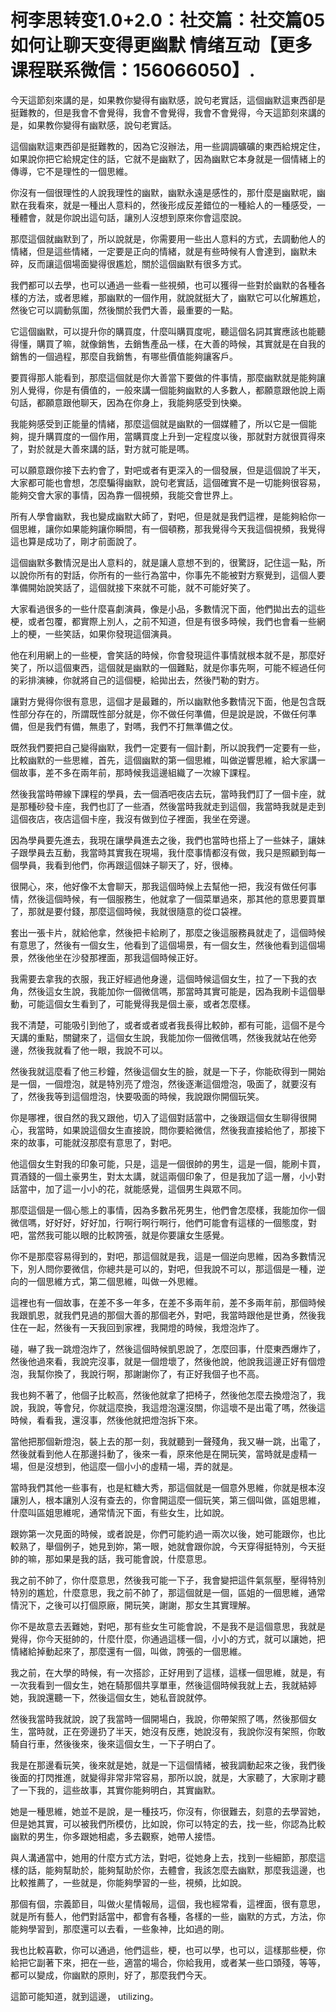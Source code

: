 # 柯李思转变1.0+2.0：社交篇：社交篇05   如何让聊天变得更幽默   情绪互动【更多课程联系微信：156066050】.

今天這節刻來講的是，如果教你變得有幽默感，說句老實話，這個幽默這東西卻是挺難教的，但是我會不會覺得，我會不會覺得，我會不會覺得，今天這節刻來講的是，如果教你變得有幽默感，說句老實話。

這個幽默這東西卻是挺難教的，因為它沒辦法，用一些調調礦礦的東西給規定住，如果說你把它給規定住的話，它就不是幽默了，因為幽默它本身就是一個情緒上的傳導，它不是理性的一個思維。

你沒有一個很理性的人說我理性的幽默，幽默永遠是感性的，那什麼是幽默呢，幽默在我看來，就是一種出人意料的，然後形成反差錯位的一種給人的一種感受，一種體會，就是你說出這句話，讓別人沒想到原來你會這麼說。

那麼這個就幽默到了，所以說就是，你需要用一些出人意料的方式，去調動他人的情緒，但是這些情緒，一定要是正向的情緒，就是有些時候有人會達到，幽默未碎，反而讓這個場面變得很尷尬，關於這個幽默有很多方式。

我們都可以去學，也可以通過一些看一些視頻，也可以獲得一些對於幽默的各種各樣的方法，或者思維，那幽默的一個作用，就說就挺大了，幽默它可以化解尷尬，然後它可以調動氛圍，然後關於我們大善，最重要的一點。

它這個幽默，可以提升你的購買度，什麼叫購買度呢，聽這個名詞其實應該也能聽得懂，購買了嘛，就像銷售，去銷售產品一樣，在大善的時候，其實就是在自我的銷售的一個過程，那麼自我銷售，有哪些價值能夠讓客戶。

要買得那人能看到，那麼這個就是你大善當下要做的件事情，那麼幽默就是能夠讓別人覺得，你是有價值的，一般來講一個能夠幽默的人多數人，都願意跟他說上兩句話，都願意跟他聊天，因為在你身上，我能夠感受到快樂。

我能夠感受到正能量的情緒，那麼這個就是幽默的一個媒體了，所以它是一個能夠，提升購買度的一個作用，當購買度上升到一定程度以後，那就對方就很買得來了，對於就是大善來講的話，對方就可能是嗎。

可以願意跟你接下去約會了，對吧或者有更深入的一個發展，但是這個說了半天，大家都可能也會想，怎麼騙得幽默，說句老實話，這個確實不是一切能夠很容易，能夠交會大家的事情，因為靠一個視頻，我能交會世界上。

所有人學會幽默，我也變成幽默大師了，對吧，但是就是我們這裡，是能夠給你一個思維，讓你如果能夠讓你瞬間，有一個頓務，那我覺得今天我這個視頻，我覺得這也算是成功了，剛才前面說了。

這個幽默多數情況是出人意料的，就是讓人意想不到的，很驚訝，記住這一點，所以說你所有的對話，你所有的一些行為當中，你事先不能被對方察覺到，這個人要準備開始說笑話了，這個就接下來就不可能，就不可能好笑了。

大家看過很多的一些什麼喜劇演員，像是小品，多數情況下面，他們拋出去的這些梗，或者包覆，都實際上別人，之前不知道，但是有很多時候，我們也會看一些網上的梗，一些笑話，如果你發現這個演員。

他在利用網上的一些梗，會笑話的時候，你會發現這件事情就根本就不是，那麼好笑了，所以這個東西，這個就是幽默的一個難點，就是你事先啊，可能不經過任何的彩排演練，你就將自己的這個梗，給拋出去，然後鬥勒的對方。

讓對方覺得你很有意思，這個才是最難的，所以幽默他多數情況下面，他是包含既性部分存在的，所謂既性部分就是，你不做任何準備，但是說是說，不做任何準備，但是我們有備，無患了，對嗎，我們不打無準備之仗。

既然我們要把自己變得幽默，我們一定要有一個計劃，所以說我們一定要有一些，比較幽默的一些思維，首先，這個幽默的第一個思維，叫做逆響思維，給大家講一個故事，差不多在兩年前，那時候我這邊組織了一次線下課程。

然後我當時帶線下課程的學員，去一個酒吧夜店去玩，當時我們訂了一個卡座，就是那種砂發卡座，我們也訂了一些酒，然後當時我就走到這個，我當時我就是走到這個夜店，夜店這個卡座，我沒有做到位子裡面，我坐在旁邊。

因為學員要先進去，我現在讓學員進去之後，我們也當時也搭上了一些妹子，讓妹子跟學員去互動，我當時其實我在現場，我什麼事情都沒有做，我只是照顧到每一個學員，我看到他們，你再跟這個妹子聊天了，好，很棒。

很開心，來，他好像不太會聊天，那我這個時候上去幫他一把，我沒有做任何事情，然後這個時候，有一個服務生，他就拿了一個菜單過來，那其他的意思要買單了，那就是要付錢，那麼這個時候，我就很隨意的從口袋裡。

套出一張卡片，就給他拿，然後把卡給刷了，那麼之後這服務員就走了，這個時候有意思了，然後有一個女生，他看到了這個場景，有一個女生，然後他看到這個場景，然後他坐在沙發那裡面，那我這個時候正好。

我需要去拿我的衣服，我正好經過他身邊，這個時候這個女生，拉了一下我的衣角，然後這女生說，我能加你一個微信嗎，那當時其實可能是，因為我刷卡這個舉動，可能這個女生看到了，可能覺得我是個土豪，或者怎麼樣。

我不清楚，可能吸引到他了，或者或者或者我長得比較帥，都有可能，這個不是今天講的重點，關鍵來了，這個女生說，我能加你一個微信嗎，然後我就站在他旁邊，然後我就看了他一眼，我說不可以。

然後我就這麼看了他三秒鐘，然後這個女生的臉，就是一下子，你能砍得到一開始是一個，一個燈泡，就是特別亮了燈泡，然後逐漸這個燈泡，吸面了，就要沒有了，然後我等到這個燈泡，快要吸面的時候，我說跟你開個玩笑。

你是哪裡，很自然的我又跟他，切入了這個對話當中，之後跟這個女生聊得很開心，我當時，如果說這個女生直接說，問你要給微信，然後我直接給他了，那接下來的故事，可能就沒那麼有意思了，對吧。

他這個女生對我的印象可能，只是，這是一個很帥的男生，這是一個，能刷卡買，買酒錢的一個土豪男生，對太太講，就這兩個印象了，但是我加了這一層，小小對話當中，加了這一小小的花，就能感覺，這個男生與眾不同。

那麼這個是一個心態上的事情，因為多數吊死男生，他們會怎麼樣，我能加你一個微信嗎，好好好，好好加，行啊行啊行啊行，他們可能會有這樣的一個態度，對吧，當然我可能以眼的比較誇張，就是你要讓女生感覺。

你不是那麼容易得到的，對吧，那這個就是我，這是一個逆向思維，因為多數情況下，別人問你要微信，你總共是可以的，對吧，但我說不可以，那這個是一種，逆向的一個思維方式，第二個思維，叫做一外思維。

這裡也有一個故事，在差不多一年多，在差不多兩年前，差不多兩年前，那個時候我跟凱恩，就我們見過的那個大善的那個老外，對吧，我當時跟他是世勇，然後我住在一起，然後有一天我回到家裡，我開燈的時候，我燈泡炸了。

碰，嚇了我一跳燈泡炸了，然後這個時候凱恩說了，怎麼回事，什麼東西爆炸了，然後他過來看，我說完沒事，就是一個燈壞了，然後他說，他說我這邊正好有個燈泡，我幫你換了，我說行啊，那謝謝你了，有正好我個子也不高。

我也夠不著了，他個子比較高，然後他就拿了把椅子，然後他怎麼去換燈泡了，我說，我說，等會兒，你就這麼換，我這燈泡還沒關，你這壞不是出電了嗎，然後這時候，看看我，還沒事，然後他就把燈泡拆下來。

當他把那個新燈泡，裝上去的那一刻，我就聽到一聲殘角，我又嚇一跳，出電了，然後就看到他人在那邊抖動了，後來一看，原來他是在開玩笑，當時就是虛精一場，但是沒想到，他這麼一個小小的虛精一場，弄的就是。

當時我們其他一些事有，也是紅糖大秀，那這個就是一個意外思維，你就是根本沒讓別人，根本讓別人沒有查去的，你會開這麼一個玩笑，第三個叫做，區姐思維，什麼叫區姐思維呢，通常情況下面，有些女生，比如說。

跟妳第一次見面的時候，或者說是，你們可能約過一兩次以後，她可能跟你，也比較熟了，舉個例子，她見到妳，第一眼，她就會跟你說，今天穿得挺特別，今天挺帥的嘛，那如果是我的話，我可能會說，什麼意思。

我之前不帥了，你什麼意思，然後我可能一下子，我會變把這件氣氛壓，壓得特別特別的尷尬，什麼意思，我之前不帥了，那這個就是一個，區姐的一個思維，通常情況下，之後可以打個原廠，開玩笑，謝謝，那女生其實理解。

你不是故意去丟難她，對吧，那有些女生可能會說，不是我不是這個意思，我就是覺得，你今天挺帥的，什麼什麼，你通過這樣一個，小小的方式，就可以讓她，把情緒給掉動起來了，那麼還有一個，叫做，誇張的一個思維。

我之前，在大學的時候，有一次搭診，正好用到了這樣，這樣一個思維，就是，有一次我看到一個女生，她在騎那個共享單車，然後這個時候我就上去，我就結婷她，我說還聽一下，然後這個女生，她私音說就停。

然後我當時我就說，說了我當時一個開場白，我說，你帶架照了嗎，然後那個女生，當時就，正在旁邊扔了半天，她沒有反應，她說沒有，我說你沒有架照，你敢騎自行車，然後後來，後來這個女生，一下子明白了。

我是在那邊看玩笑，後來就是她，就是一下這個情緒，被我調動起來之後，我們後後面的打閃推進，就變得非常非常容易，那所以說，就是，大家聽了，大家剛才聽了一下我的，這些故事，其實你能夠明白，其實幽默。

她是一種思維，她並不是說，是一種技巧，你沒有，你很難去，刻意的去學習她，但是她其實，可以被我們所模仿，比如說，你可以特定的去，找一些，你認為比較幽默的男生，你多跟她相處，多去觀察，她帶人接悟。

與人溝通當中，她用的什麼方式方法，對吧，從她身上去，找到一些細節，那麼這樣的話，能夠幫助於，能夠幫助於你，去體會，我該怎麼去幽默，那麼我這邊，也比較推薦了，一些就是，你能夠學習的一些，視頻，比如說。

那個有個，宗義節目，叫做火星情報局，這個，我也經常看，這裡面，很有意思，就是所有藝人，他們對話當中，都會有各種，各樣的一些，幽默的方式，方法，你能夠學習到，那麼還可以去看，一些象神，比如過的剛。

我也比較喜歡，你可以通過，他們這些，梗，也可以學，也可以，這樣那些梗，你給把它副著下來，把在一些，適當的場合，你給我用，或者某一些口頭殘，等等，都可以變成，你幽默的原則，好了，那麼我們今天。

這節可能知道，就到這邊， utilizing。
